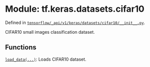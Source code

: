 <div itemscope itemtype="http://developers.google.com/ReferenceObject">
<meta itemprop="name" content="tf.keras.datasets.cifar10" />
<meta itemprop="path" content="Stable" />
</div>

# Module: tf.keras.datasets.cifar10



Defined in [`tensorflow/_api/v1/keras/datasets/cifar10/__init__.py`](/code/stable/tensorflow/_api/v1/keras/datasets/cifar10/__init__.py).

CIFAR10 small images classification dataset.

## Functions

[`load_data(...)`](../../../tf/keras/datasets/cifar10/load_data.md): Loads CIFAR10 dataset.

